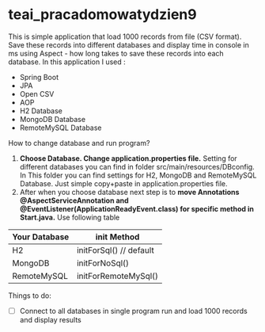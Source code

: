 # teai_pracadomowatydzien9

This is simple application that load 1000 records from file (CSV format). Save these records into different databases 
and display time in console in ms using Aspect - how long takes to save these records into each database.
In this application I used : 
* Spring Boot
* JPA 
* Open CSV
* AOP
* H2 Database
* MongoDB Database
* RemoteMySQL Database

How to change database and run program? 
1. **Choose Database. Change application.properties file.** 
Setting for different databases you can find in folder src/main/resources/DBconfig. In This folder you can find settings for H2, MongoDB and RemoteMySQL Database. Just simple copy+paste in application.properties file.
1. After when you choose database next step is to **move Annotations @AspectServiceAnnotation and @EventListener(ApplicationReadyEvent.class) for specific method in Start.java.** 
Use following table

Your Database | init Method
--------- | ---------------
H2 | initForSql() // default
MongoDB | initForNoSql()
RemoteMySQL | initForRemoteMySql()


Things to do:
- [ ] Connect to all databases in single program run and load 1000 records and display results
